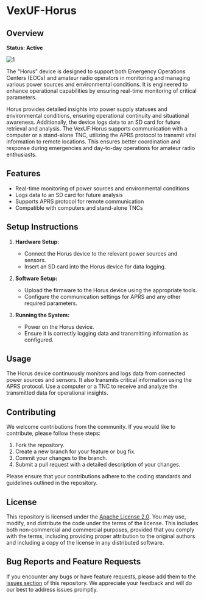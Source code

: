 # VexUF-Horus

## Overview
**Status: Active**

![1](https://github.com/user-attachments/assets/f18d01c0-2853-42cb-aa1f-25632997cb6b)



The "Horus" device is designed to support both Emergency Operations Centers (EOCs) and amateur radio operators in monitoring and managing various power sources and environmental conditions. It is engineered to enhance operational capabilities by ensuring real-time monitoring of critical parameters.

Horus provides detailed insights into power supply statuses and environmental conditions, ensuring operational continuity and situational awareness. Additionally, the device logs data to an SD card for future retrieval and analysis. The VexUF:Horus supports communication with a computer or a stand-alone TNC, utilizing the APRS protocol to transmit vital information to remote locations. This ensures better coordination and response during emergencies and day-to-day operations for amateur radio enthusiasts.

## Features

- Real-time monitoring of power sources and environmental conditions
- Logs data to an SD card for future analysis
- Supports APRS protocol for remote communication
- Compatible with computers and stand-alone TNCs

## Setup Instructions

1. **Hardware Setup:**

   - Connect the Horus device to the relevant power sources and sensors.
   - Insert an SD card into the Horus device for data logging.

2. **Software Setup:**

   - Upload the firmware to the Horus device using the appropriate tools.
   - Configure the communication settings for APRS and any other required parameters.

3. **Running the System:**
   - Power on the Horus device.
   - Ensure it is correctly logging data and transmitting information as configured.

## Usage

The Horus device continuously monitors and logs data from connected power sources and sensors. It also transmits critical information using the APRS protocol. Use a computer or a TNC to receive and analyze the transmitted data for operational insights.

## Contributing

We welcome contributions from the community. If you would like to contribute, please follow these steps:

1. Fork the repository.
2. Create a new branch for your feature or bug fix.
3. Commit your changes to the branch.
4. Submit a pull request with a detailed description of your changes.

Please ensure that your contributions adhere to the coding standards and guidelines outlined in the repository.

## License

This repository is licensed under the [Apache License 2.0](./LICENSE). You may use, modify, and distribute the code under the terms of the license. This includes both non-commercial and commercial purposes, provided that you comply with the terms, including providing proper attribution to the original authors and including a copy of the license in any distributed software.

## Bug Reports and Feature Requests

If you encounter any bugs or have feature requests, please add them to the [issues section](https://github.com/alybadawy/VexUF-Firmwares/issues) of this repository. We appreciate your feedback and will do our best to address issues promptly.
